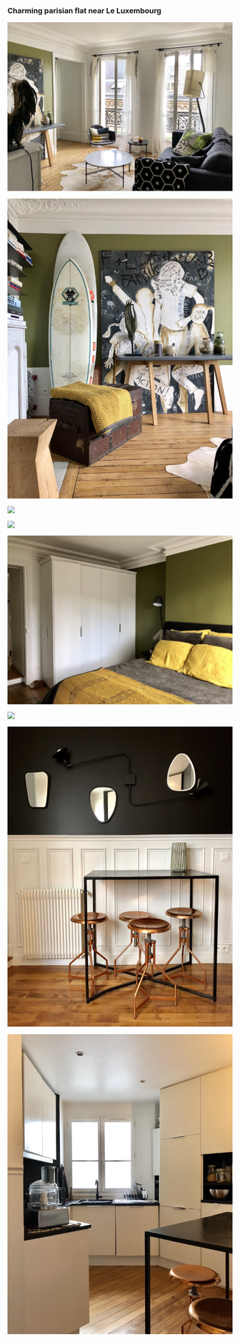 

### Charming parisian flat near Le Luxembourg 

![](1.png?raw=true)

![](2.png?raw=true)

![](3.png?raw=true)

![](4.png?raw=true)

![](5.png?raw=true)

![](6.png?raw=true)

![](7.png?raw=true)

![](8.png?raw=true)




